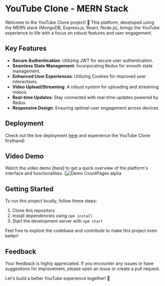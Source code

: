 # YouTube Clone - MERN Stack

Welcome to the YouTube Clone project! 🎥 This platform, developed using the MERN stack (MongoDB, Express.js, React, Node.js), brings the YouTube experience to life with a focus on robust features and user engagement.

## Key Features

- **Secure Authentication**: Utilizing JWT for secure user authentication.
- **Seamless State Management**: Incorporating Redux for smooth state management.
- **Enhanced User Experiences**: Utilizing Cookies for improved user interactions.
- **Video Upload/Streaming**: A robust system for uploading and streaming videos.
- **Real-time Updates**: Stay connected with real-time updates powered by Redux.
- **Responsive Design**: Ensuring optimal user engagement across devices.

## Deployment

Check out the live deployment [here](https://vtube-ytclone.vercel.app/) and experience the YouTube Clone firsthand!


## Video Demo

Watch the video demo [here] to get a quick overview of the platform's interface and functionalities.
[![Demo CountPages alpha](https://drive.google.com/file/d/1QrPuEU7RsJ3eSiSin02LEtNzmhmWCcZL/view?usp=sharing)

## Getting Started

To run this project locally, follow these steps:

1. Clone this repository
2. Install dependencies using `npm install`
3. Start the development server with `npm start`

Feel free to explore the codebase and contribute to make this project even better!

## Feedback

Your feedback is highly appreciated. If you encounter any issues or have suggestions for improvement, please open an issue or create a pull request.

Let's build a better YouTube experience together! 🚀
